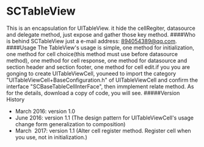 # SCTableView
  This is an encapsulation for UITableView. it hide the cellRegiter, datasource and delegate method, just expose and gather those key method. 
####Who is behind SCTableView
  just a e-mail address: 894054389@qq.com.
####Usage
  The TableView's usage is simple, one method for initialization, one method for cell choice(this method must use before datasource method), one method for cell response, one method for datasource and section header and section footer, one method for cell edit.if you you are gonging to create UITableViewCell, youneed to import the category "UITableViewCell+BaseConfiguration.h" of UITableViewCell and confirm the interface "SCBaseTableCellInterFace", then immplement relate method. As for the details, download a copy of code, you will see.
#####Version History
  - March   2016: version 1.0
  - June    2016: version 1.1 (The design pattern for UITableViewCell's usage change form generalization to composition)
  - March   2017: version 1.1 (Alter cell register method. Register cell when you use, not in initialization.)
  
